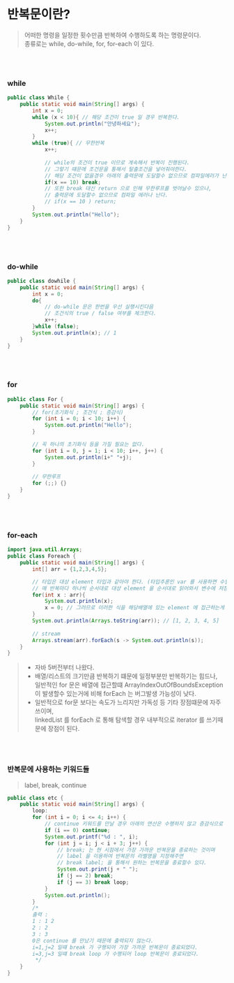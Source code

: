 # 반복문이란?
> 어떠한 명령을 일정한 횟수만큼 반복하여 수행하도록 하는 명령문이다.  
> 종류로는 while, do-while, for, for-each 이 있다.

<br><br>
### while
```java
public class While {
    public static void main(String[] args) {
        int x = 0;
        while (x < 10){ // 해당 조건이 true 일 경우 반복한다.
            System.out.println("안녕하세요");
            x++;
        }
        while (true){ // 무한반복
            x++;
            
            // while의 조건이 true 이므로 계속해서 반복이 진행된다.
            // 그렇기 떄문에 조건문을 통해서 탈출조건을 넣어줘야한다.
            // 해당 조건이 없을경우 아래의 출력문에 도달할수 없으므로 컴파일에러가 난다.
            if(x == 10) break;
            // 또한 break 대신 return 으로 인해 무한루프를 벗어날수 있으나,
            // 출력문에 도달할수 없으므로 컴파일 에러나 난다.
            // if(x == 10 ) return;
        }
        System.out.println("Hello");
    }
}
```
<br><br>
### do-while
```java
public class dowhile {
    public static void main(String[] args) {
        int x = 0;
        do{
            // do-while 문은 한번을 우선 실행시킨다음
            // 조건식의 true / false 여부를 체크한다.
            x++;
        }while (false);
        System.out.println(x); // 1
    }
}
```
<br><br>
### for
```java
public class For {
    public static void main(String[] args) {
        // for(초기화식 ; 조건식 ; 증감식)
        for (int i = 0; i < 10; i++) {
            System.out.println("Hello");
        }

        // 꼭 하나의 초기화식 등을 가질 필요는 없다.
        for (int i = 0, j = 1; i < 10; i++, j++) {
            System.out.println(i+" "+j);
        }
        
        // 무한루프
        for (;;) {}
    }
}
```
<br><br>
### for-each
```java
import java.util.Arrays;
public class Foreach {
    public static void main(String[] args) {
        int[] arr = {1,2,3,4,5};

        // 타입은 대상 element 타입과 같아야 한다. (타입추론인 var 를 사용하면 수월하다)
        // 매 반복마다 하나씩 순서대로 대상 element 을 순서대로 읽어와서 변수에 저장한다.
        for(int x : arr){
            System.out.println(x);
            x = 0; // 그러므로 이러한 식을 해당배열에 있는 element 에 접근하는게 아니다
        }
        System.out.println(Arrays.toString(arr)); // [1, 2, 3, 4, 5]
                
        // stream
        Arrays.stream(arr).forEach(s -> System.out.println(s));
    }
}
```
> * 자바 5버전부터 나왔다.  
> * 배열/리스트의 크기만큼 반복하기 떄문에 일정부분만 반복하기는 힘드나,  
> 일반적인 for 문은 배열에 접근할떄 ArrayIndexOutOfBoundsException 이 발생할수 있는거에 비해 forEach 는 버그발생 가능성이 낮다.
> * 일반적으로 for문 보다는 속도가 느리지만 가독성 등 기타 장점떄문에 자주 쓰이며,   
> linkedList 를 forEach 로 통해 탐색할 경우 내부적으로 iterator 를 쓰기때문에 장점이 된다.

<br><br>
### 반복문에 사용하는 키워드들
> label, break, continue 
```java
public class etc {
    public static void main(String[] args) {
        loop:
        for (int i = 0; i <= 4; i++) {
            // continue 키워드를 만날 경우 아래의 연산은 수행하지 않고 증감식으로 간다.
            if (i == 0) continue;
            System.out.printf("%d : ", i);
            for (int j = i; j < i + 3; j++) {
                // break; 는 현 시점에서 가장 가까운 반복문을 종료하는 것이며
                // label 을 이용하여 반복문의 라벨명을 지정해주면
                // break label; 을 통해서 원하는 반복문을 종료할수 있다.
                System.out.print(j + " ");
                if (j == 2) break;
                if (j == 3) break loop;
            }
            System.out.println();
        }
        /*
        출력 :        
        1 : 1 2
        2 : 2
        3 : 3
        0은 continue 를 만났기 때문에 출력되지 않는다.
        i=1,j=2 일떄 break 가 구행되어 가장 가까운 반복문이 종료되었다.
        i=3,j=3 일떄 break loop 가 수행되어 loop 반복문이 종료되었다. 
         */
    }
}
```